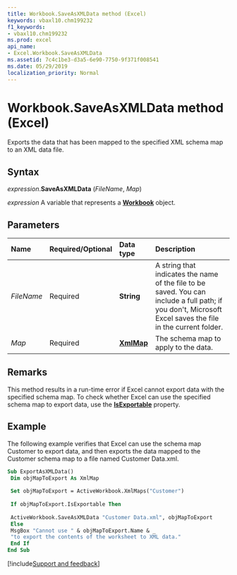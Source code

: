 ```yaml
---
title: Workbook.SaveAsXMLData method (Excel)
keywords: vbaxl10.chm199232
f1_keywords:
- vbaxl10.chm199232
ms.prod: excel
api_name:
- Excel.Workbook.SaveAsXMLData
ms.assetid: 7c4c1be3-d3a5-6e90-7750-9f371f008541
ms.date: 05/29/2019
localization_priority: Normal
---
```



# Workbook.SaveAsXMLData method (Excel)

Exports the data that has been mapped to the specified XML schema map to an XML data file.


## Syntax

_expression_.**SaveAsXMLData** (_FileName_, _Map_)

_expression_ A variable that represents a **[Workbook](Excel.Workbook.md)** object.


## Parameters

|Name|Required/Optional|Data type|Description|
|:-----|:-----|:-----|:-----|
| _FileName_|Required| **String**|A string that indicates the name of the file to be saved. You can include a full path; if you don't, Microsoft Excel saves the file in the current folder.|
| _Map_|Required| **[XmlMap](Excel.XmlMap.md)**|The schema map to apply to the data.|

## Remarks

This method results in a run-time error if Excel cannot export data with the specified schema map. To check whether Excel can use the specified schema map to export data, use the **[IsExportable](Excel.XmlMap.IsExportable.md)** property.


## Example

The following example verifies that Excel can use the schema map Customer to export data, and then exports the data mapped to the Customer schema map to a file named Customer Data.xml.

```vb
Sub ExportAsXMLData() 
 Dim objMapToExport As XmlMap 
 
 Set objMapToExport = ActiveWorkbook.XmlMaps("Customer") 
 
 If objMapToExport.IsExportable Then 
 
 ActiveWorkbook.SaveAsXMLData "Customer Data.xml", objMapToExport 
 Else 
 MsgBox "Cannot use " & objMapToExport.Name & _ 
 "to export the contents of the worksheet to XML data." 
 End If 
End Sub
```




[!include[Support and feedback](~/includes/feedback-boilerplate.md)]

